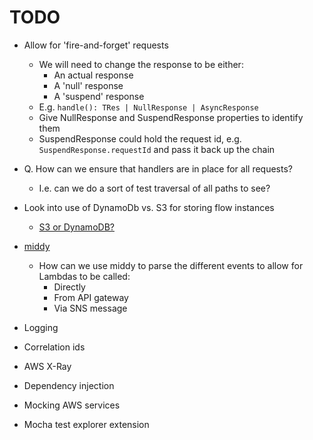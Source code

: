 # TODO

* Allow for 'fire-and-forget' requests
  * We will need to change the response to be either:
    * An actual response
    * A 'null' response
    * A 'suspend' response
  * E.g. `handle(): TRes | NullResponse | AsyncResponse`
  * Give NullResponse and SuspendResponse properties to identify them
  * SuspendResponse could hold the request id, e.g. `SuspendResponse.requestId` and pass it back up the chain

* Q. How can we ensure that handlers are in place for all requests?
  * I.e. can we do a sort of test traversal of all paths to see?

* Look into use of DynamoDb vs. S3 for storing flow instances
  * [S3 or DynamoDB?](https://serverless.pub/s3-or-dynamodb/)
* [middy](https://middy.js.org/)
  * How can we use middy to parse the different events to allow for Lambdas to be called:
    * Directly
    * From API gateway
    * Via SNS message
* Logging
* Correlation ids
* AWS X-Ray
* Dependency injection
* Mocking AWS services
* Mocha test explorer extension
